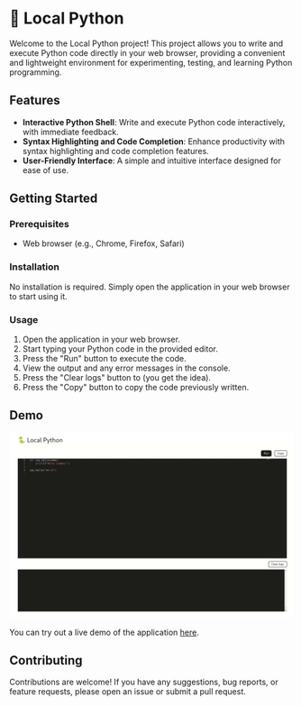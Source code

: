# 🐍 Local Python

Welcome to the Local Python project! This project allows you to write and execute Python code directly in your web browser, providing a convenient and lightweight environment for experimenting, testing, and learning Python programming.

## Features

- **Interactive Python Shell**: Write and execute Python code interactively, with immediate feedback.
- **Syntax Highlighting and Code Completion**: Enhance productivity with syntax highlighting and code completion features.
- **User-Friendly Interface**: A simple and intuitive interface designed for ease of use.

## Getting Started

### Prerequisites

- Web browser (e.g., Chrome, Firefox, Safari)

### Installation

No installation is required. Simply open the application in your web browser to start using it.

### Usage

1. Open the application in your web browser.
2. Start typing your Python code in the provided editor.
3. Press the "Run" button to execute the code.
4. View the output and any error messages in the console.
5. Press the "Clear logs" button to (you get the idea).
6. Press the "Copy" button to copy the code previously written.

## Demo

![caption](./local_python.gif)

You can try out a live demo of the application [here](https://lahcenhaouch.github.io/local_python/).

## Contributing

Contributions are welcome! If you have any suggestions, bug reports, or feature requests, please open an issue or submit a pull request.
